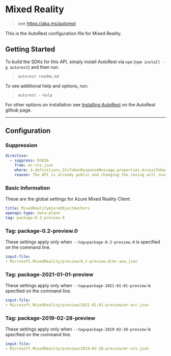 # Mixed Reality

> see https://aka.ms/autorest

This is the AutoRest configuration file for Mixed Reality.

## Getting Started

To build the SDKs for this API, simply install AutoRest via `npm` (`npm install -g autorest`) and then run:

> `autorest readme.md`

To see additional help and options, run:

> `autorest --help`

For other options on installation see [Installing AutoRest](https://aka.ms/autorest/install) on the AutoRest github page.

---

## Configuration

### Suppression

``` yaml
directive:
  - suppress: R3016
    from: mr-sts.json
    where: $.definitions.StsTokenResponseMessage.properties.AccessToken
    reason: The API is already public and changing the casing will involve a breaking change.
```
### Basic Information

These are the global settings for Azure Mixed Reality Client.

```yaml
title: MixedRealityAzureObjectAnchors
openapi-type: data-plane
tag: package-0.2-preview.0
```

### Tag: package-0.2-preview.0

These settings apply only when `--tag=package-0.2-preview.0` is specified on the command line.

``` yaml $(tag) == 'package-0.2-preview.0'
input-file:
- Microsoft.MixedReality/preview/0.2-preview.0/mr-aoa.json
```

### Tag: package-2021-01-01-preview

These settings apply only when `--tag=package-2021-01-01-preview` is specified on the command line.

``` yaml $(tag) == 'package-2021-01-01-preview'
input-file:
- Microsoft.MixedReality/preview/2021-01-01-preview/mr-arr.json
```

### Tag: package-2019-02-28-preview

These settings apply only when `--tag=package-2019-02-28-preview` is specified on the command line.

``` yaml $(tag) == 'package-2019-02-28-preview'
input-file:
- Microsoft.MixedReality/preview/2019-02-28-preview/mr-sts.json
```

